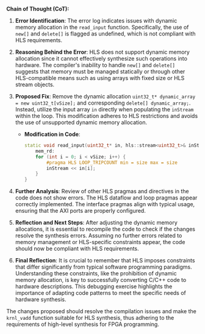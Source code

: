 **Chain of Thought (CoT):**

1. **Error Identification**: The error log indicates issues with dynamic memory allocation in the `read_input` function. Specifically, the use of `new[]` and `delete[]` is flagged as undefined, which is not compliant with HLS requirements.

2. **Reasoning Behind the Error**: HLS does not support dynamic memory allocation since it cannot effectively synthesize such operations into hardware. The compiler's inability to handle `new[]` and `delete[]` suggests that memory must be managed statically or through other HLS-compatible means such as using arrays with fixed size or HLS stream objects.

3. **Proposed Fix**: Remove the dynamic allocation `uint32_t* dynamic_array = new uint32_t[vSize];` and corresponding `delete[] dynamic_array;`. Instead, utilize the input array `in` directly when populating the `inStream` within the loop. This modification adheres to HLS restrictions and avoids the use of unsupported dynamic memory allocation.

   - **Modification in Code**:
     ```cpp
     static void read_input(uint32_t* in, hls::stream<uint32_t>& inStream, int vSize) {
         mem_rd:
         for (int i = 0; i < vSize; i++) {
             #pragma HLS LOOP_TRIPCOUNT min = size max = size
             inStream << in[i];
         }
     }
     ```

4. **Further Analysis**: Review of other HLS pragmas and directives in the code does not show errors. The HLS dataflow and loop pragmas appear correctly implemented. The interface pragmas align with typical usage, ensuring that the AXI ports are properly configured.

5. **Reflection and Next Steps**: After adjusting the dynamic memory allocations, it is essential to recompile the code to check if the changes resolve the synthesis errors. Assuming no further errors related to memory management or HLS-specific constraints appear, the code should now be compliant with HLS requirements.

6. **Final Reflection**: It is crucial to remember that HLS imposes constraints that differ significantly from typical software programming paradigms. Understanding these constraints, like the prohibition of dynamic memory allocation, is key to successfully converting C/C++ code to hardware descriptions. This debugging exercise highlights the importance of adapting code patterns to meet the specific needs of hardware synthesis. 

The changes proposed should resolve the compilation issues and make the `krnl_vadd` function suitable for HLS synthesis, thus adhering to the requirements of high-level synthesis for FPGA programming.